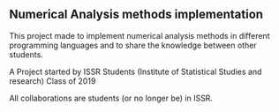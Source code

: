 <h2>Numerical Analysis methods implementation</h2> 

This project made to implement numerical analysis methods in different programming languages and to share the knowledge between other students.

A Project started by ISSR Students (Institute of Statistical Studies and research) Class of 2019


All collaborations are students (or no longer be) in ISSR.
